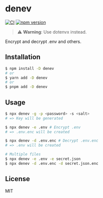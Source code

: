 # denev

[![CI](https://github.com/dqn/denev/workflows/CI/badge.svg)](https://github.com/dqn/denev/actions)
[![npm version](https://img.shields.io/npm/v/denev.svg)](https://www.npmjs.com/package/denev)

> ⚠️ **Warning**: Use dotenvx instead.

Encrypt and decrypt .env and others.

## Installation

```bash
$ npm install -D denev
# or
$ yarn add -D denev
# or
$ pnpm add -D denev
```

## Usage

```bash
$ npx denev -g -p <password> -s <salt>
# => Key will be generated

$ npx denev -e .env # Encrypt .env
# => .env.enc will be created

$ npx denev -d .env.enc # Decrypt .env.enc
# => .env will be created

# Multiple files
$ npx denev -e .env -e secret.json
$ npx denev -d .env.enc -d secret.json.enc
```

## License

MIT
